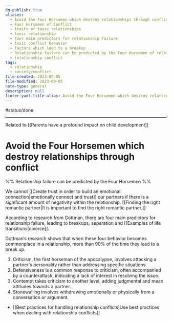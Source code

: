 ```yaml
---
dg-publish: true
aliases:
  - Avoid the Four Horsemen which destroy relationships through conflict
  - Four Horsemen of Conflict
  - traits of toxic relationships
  - toxic relationship
  - four main predictors for relationship failure
  - toxic conflict behavior
  - factors which lead to a breakup
  - Relationship failure can be predicted by the Four Horsemen of relationship conflict.
  - relationship conflict
tags:
  - relationship
  - society/conflict
file-created: 2023-09-05
file-modified: 2023-09-05
note-type: general
description: null
linter-yaml-title-alias: Avoid the Four Horsemen which destroy relationships through conflict
---
```

#status/done

---

Related to [[Parents have a profound impact on child development]]

# Avoid the Four Horsemen which destroy relationships through conflict

%% Relationship failure can be predicted by the Four Horsemen %%

We cannot [[Create trust in order to build an emotional connection|emotionally connect and trust]] our partners if there is a significant amount of negativity within the relationship. [[Finding the right romantic partner|It is important to find the right romantic partner.]]

According to research from Gottman, there are four main predictors for relationship failure, leading to breakups, separation and [[Examples of life transitions|divorce]].

Gottman’s research shows that when these four behavior becomes commonplace in a relationship, more than 90% of the time they lead to a break up. 

1. Criticism, the first horseman of the apocalypse, involves attacking a partner's personality rather than addressing specific situations.
2. Defensiveness is a common response to criticism, often accompanied by a counterattack, indicating a lack of interest in resolving the issue.
3. Contempt takes criticism to another level, adding judgmental and mean attitudes towards a partner.
4. Stonewalling involves withdrawing emotionally or physically from a conversation or argument.

- [[Best practices for handling relationship conflicts|Use best practices when dealing with relationship conflicts]]
